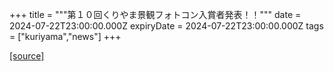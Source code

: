 +++
title = """第１０回くりやま景観フォトコン入賞者発表！！"""
date = 2024-07-22T23:00:00.000Z
expiryDate = 2024-07-22T23:00:00.000Z
tags = ["kuriyama","news"]
+++


[[source]](https://www.town.kuriyama.hokkaido.jp/soshiki/48/670.html)
